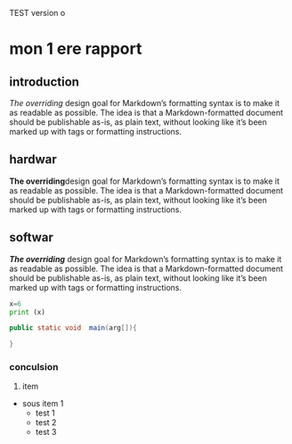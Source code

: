 TEST
version o 
# mon  1 ere rapport <!--titre-->
## introduction <!-- sous titre-->
*The overriding* design goal for Markdown’s formatting syntax is to make it as readable as possible. The idea is that a Markdown-formatted document should be publishable as-is, as plain text, without looking like it’s been marked up with tags or formatting instructions.
## hardwar 
**The overriding**design goal for Markdown’s formatting syntax is to make it as readable as possible. The idea is that a Markdown-formatted document should be publishable as-is, as plain text, without looking like it’s been marked up with tags or formatting instructions.
## softwar
***The overriding*** design goal for Markdown’s formatting syntax is to make it as readable as possible. The idea is that a Markdown-formatted document should be publishable as-is, as plain text, without looking like it’s been marked up with tags or formatting instructions.

```python
x=6
print (x)
```
```java
public static void  main(arg[]){

}
```
### conculsion <!-- sous sous titre-->
<!--list -->
1. item
- sous item 1
    - test 1
    - test 2
    - test 3 

